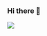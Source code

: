 ### Hi there 👋
<p align="left">
<picture>
<source 
  srcset="https://github-readme-stats.vercel.app/api?username=dariusdinu&show_icons=true&theme=gruvbox"
  media="(prefers-color-scheme: dark)"
/>
<picture>
<source 
  srcset="https://github-readme-stats.vercel.app/api/top-langs/?username=dariusdinu&layout=compact&theme=gruvbox"
/>
<source
  srcset="https://github-readme-stats.vercel.app/api/top-langs/?username=dariusdinu&layout=compact&theme=gruvbox"
/>
<img src="https://github-readme-stats.vercel.app/api/top-langs/?username=dariusdinu&layout=compact&theme=gruvbox" />
</picture>
</picture>
</p>

<!--
**dariusdinu/dariusdinu** is a ✨ _special_ ✨ repository because its `README.md` (this file) appears on your GitHub profile.
<div align="center">![Anurag's GitHub stats](https://github-readme-stats.vercel.app/api?username=dariusdinu&show_icons=true&theme=gruvbox)</div>
<div align="center"> [![Top Langs]()](https://github.com/anuraghazra/github-readme-stats)</div>
Here are some ideas to get you started:

- 🔭 I’m currently working on ...
- 🌱 I’m currently learning ...
- 👯 I’m looking to collaborate on ...
- 🤔 I’m looking for help with ...
- 💬 Ask me about ...
- 📫 How to reach me: ...
- 😄 Pronouns: ...
- ⚡ Fun fact: ...
-->
